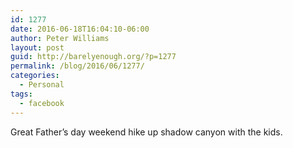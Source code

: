 ```yaml
---
id: 1277
date: 2016-06-18T16:04:10-06:00
author: Peter Williams
layout: post
guid: http://barelyenough.org/?p=1277
permalink: /blog/2016/06/1277/
categories:
  - Personal
tags:
  - facebook
---
```

Great Father&#8217;s day weekend hike up shadow canyon with the kids.